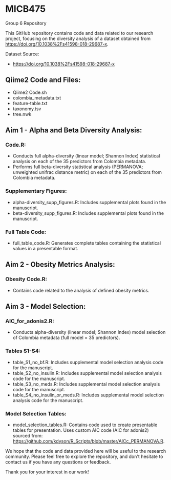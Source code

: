 # MICB475
Group 6 Repository

This GitHub repository contains code and data related to our research project, focusing on the diversity analysis of a dataset obtained from https://doi.org/10.1038%2Fs41598-018-29687-x.

Dataset Source:
- https://doi.org/10.1038%2Fs41598-018-29687-x

## Qiime2 Code and Files:

- Qiime2 Code.sh
- colombia_metadata.txt
- feature-table.txt
- taxonomy.tsv
- tree.nwk

## Aim 1 - Alpha and Beta Diversity Analysis:

### Code.R:

- Conducts full alpha-diversity (linear model; Shannon Index) statistical analysis on each of the 35 predictors from Colombia metadata.
- Performs full beta-diversity statistical analysis (PERMANOVA; unweighted unifrac distance metric) on each of the 35 predictors from Colombia metadata.

### Supplementary Figures:

- alpha-diversity_supp_figures.R: Includes supplemental plots found in the manuscript.
- beta-diversity_supp_figures.R: Includes supplemental plots found in the manuscript.

### Full Table Code:

- full_table_code.R: Generates complete tables containing the statistical values in a presentable format.

## Aim 2 - Obesity Metrics Analysis:

### Obesity Code.R:

- Contains code related to the analysis of defined obesity metrics.

## Aim 3 - Model Selection:

### AIC_for_adonis2.R:

- Conducts alpha-diversity (linear model; Shannon Index) model selection of Colombia metadata (full model = 35 predictors).

### Tables S1-S4:

- table_S1_no_bf.R: Includes supplemental model selection analysis code for the manuscript.
- table_S2_no_insulin.R: Includes supplemental model selection analysis code for the manuscript.
- table_S3_no_meds.R: Includes supplemental model selection analysis code for the manuscript.
- table_S4_no_insulin_or_meds.R: Includes supplemental model selection analysis code for the manuscript.

### Model Selection Tables:

- model_selection_tables.R: Contains code used to create presentable tables for presentation. Uses custom AIC code (AIC for adonis2) sourced from: https://github.com/kdyson/R_Scripts/blob/master/AICc_PERMANOVA.R.

We hope that the code and data provided here will be useful to the research community. Please feel free to explore the repository, and don't hesitate to contact us if you have any questions or feedback.

Thank you for your interest in our work!


